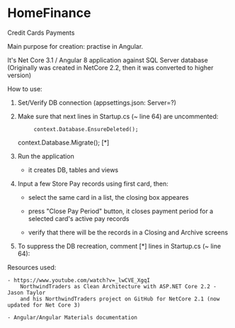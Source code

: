 # HomeFinance
Credit Cards Payments

Main purpose for creation: practise in Angular.

It's Net Core 3.1 / Angular 8 application against SQL Server database
(Originally was created in NetCore 2.2, then it was converted to higher version)


How to use:

1. Set/Verify DB connection (appsettings.json: Server=?)

2. Make sure that next lines in Startup.cs (~ line 64) are uncommented:

			context.Database.EnsureDeleted();
      context.Database.Migrate();        [*]

3. Run the application
	- it creates DB, tables and views
	
4. Input a few Store Pay records using first card, then:

	- select the same card in a list, the closing box appeares
	
	- press "Close Pay Period" button, it closes payment period for a selected
	card's active pay records
	
	- verify that there will be the records in a Closing and Archive screens
	
5.  To suppress the DB recreation, comment [*] lines in Startup.cs (~ line 64):



Resources used:

	- https://www.youtube.com/watch?v=_lwCVE_XgqI 
		NorthwindTraders as Clean Architecture with ASP.NET Core 2.2 - Jason Taylor
		and his NorthwindTraders project on GitHub for NetCore 2.1 (now updated for Net Core 3)

	- Angular/Angular Materials documentation
  
